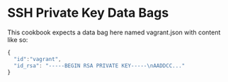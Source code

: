 # SSH Private Key Data Bags

This cookbook expects a data bag here named vagrant.json with content like so:

```javascript
{
  "id":"vagrant",
  "id_rsa": "-----BEGIN RSA PRIVATE KEY-----\nAADDCC..."
}
```
